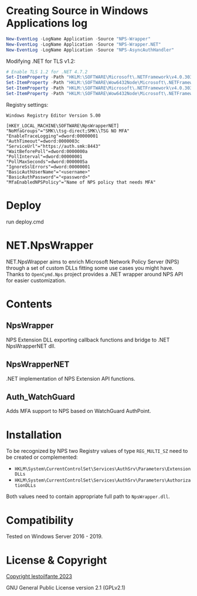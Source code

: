 # Creating Source in Windows Applications log
```PowerShell
New-EventLog -LogName Application -Source "NPS-Wrapper"
New-EventLog -LogName Application -Source "NPS-Wrapper.NET"
New-EventLog -LogName Application -Source "NPS-AsyncAuthHandler"
```

Modifying .NET for TLS v1.2:
```PowerShell
# Enable TLS 1.2 for .NET 4.7.2
Set-ItemProperty -Path "HKLM:\SOFTWARE\Microsoft\.NETFramework\v4.0.30319" -Name "SchUseStrongCrypto" -Value 1 -Type DWord
Set-ItemProperty -Path "HKLM:\SOFTWARE\Wow6432Node\Microsoft\.NETFramework\v4.0.30319" -Name "SchUseStrongCrypto" -Value 1 -Type DWord
Set-ItemProperty -Path "HKLM:\SOFTWARE\Microsoft\.NETFramework\v4.0.30319" -Name "SystemDefaultTlsVersions" -Value 1 -Type DWord
Set-ItemProperty -Path "HKLM:\SOFTWARE\Wow6432Node\Microsoft\.NETFramework\v4.0.30319" -Name "SystemDefaultTlsVersions" -Value 1 -Type DWord
```

Registry settings:
```reg
Windows Registry Editor Version 5.00

[HKEY_LOCAL_MACHINE\SOFTWARE\NpsWrapperNET]
"NoMfaGroups"="SMK\\tsg-direct;SMK\\TSG NO MFA"
"EnableTraceLogging"=dword:00000001
"AuthTimeout"=dword:0000003c
"ServiceUrl"="https://auth.smk:8443"
"WaitBeforePoll"=dword:0000000a
"PollInterval"=dword:00000001
"PollMaxSeconds"=dword:0000005a
"IgnoreSslErrors"=dword:00000001
"BasicAuthUserName"="<username>"
"BasicAuthPassword"="<password>"
"MfaEnabledNPSPolicy"="Name of NPS policy that needs MFA"
```

# Deploy

run deploy.cmd

# NET.NpsWrapper

NET.NpsWrapper aims to enrich Microsoft Network Policy Server (NPS)
through a set of custom DLLs fitting some use cases you might have.
Thanks to `OpenCymd.Nps` project provides a .NET wrapper around
NPS API for easier customization.

# Contents

## NpsWrapper

NPS Extension DLL exporting callback functions and bridge to .NET NpsWrapperNET dll.

## NpsWrapperNET

.NET implementation of NPS Extension API functions.

## Auth_WatchGuard

Adds MFA support to NPS based on WatchGuard AuthPoint.

# Installation

To be recognized by NPS two Registry values of type `REG_MULTI_SZ`
need to be created or complemented:

 * `HKLM\System\CurrentControlSet\Services\AuthSrv\Parameters\ExtensionDLLs`
 * `HKLM\System\CurrentControlSet\Services\AuthSrv\Parameters\AuthorizationDLLs`

Both values need to contain appropriate full path to `NpsWrapper.dll`.

# Compatibility

Tested on Windows Server 2016 - 2019.

# License & Copyright

[Copyright lestoilfante 2023](https://github.com/lestoilfante)

GNU General Public License version 2.1 (GPLv2.1) 
